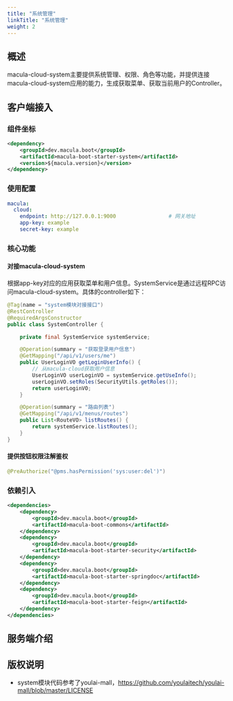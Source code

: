 ```yaml
---
title: "系统管理"
linkTitle: "系统管理"
weight: 2
---
```


## 概述

macula-cloud-system主要提供系统管理、权限、角色等功能，并提供连接macula-cloud-system应用的能力，生成获取菜单、获取当前用户的Controller。



## 客户端接入

### 组件坐标

```xml
<dependency>
    <groupId>dev.macula.boot</groupId>
    <artifactId>macula-boot-starter-system</artifactId>
    <version>${macula.version}</version>
</dependency>
```



### 使用配置

```yaml
macula:
  cloud:
    endpoint: http://127.0.0.1:9000					# 网关地址
    app-key: example
    secret-key: example
```



### 核心功能

#### 对接macula-cloud-system

根据app-key对应的应用获取菜单和用户信息。SystemService是通过远程RPC访问macula-cloud-system。具体的controller如下：

```java
@Tag(name = "system模块对接接口")
@RestController
@RequiredArgsConstructor
public class SystemController {

    private final SystemService systemService;

    @Operation(summary = "获取登录用户信息")
    @GetMapping("/api/v1/users/me")
    public UserLoginVO getLoginUserInfo() {
        // 从macula-cloud获取用户信息
        UserLoginVO userLoginVO = systemService.getUseInfo();
        userLoginVO.setRoles(SecurityUtils.getRoles());
        return userLoginVO;
    }

    @Operation(summary = "路由列表")
    @GetMapping("/api/v1/menus/routes")
    public List<RouteVO> listRoutes() {
        return systemService.listRoutes();
    }
}
```

#### 提供按钮权限注解鉴权

```java
@PreAuthorize("@pms.hasPermission('sys:user:del')")
```



### 依赖引入

```xml
<dependencies>
    <dependency>
        <groupId>dev.macula.boot</groupId>
        <artifactId>macula-boot-commons</artifactId>
    </dependency>
    <dependency>
        <groupId>dev.macula.boot</groupId>
        <artifactId>macula-boot-starter-security</artifactId>
    </dependency>
    <dependency>
        <groupId>dev.macula.boot</groupId>
        <artifactId>macula-boot-starter-springdoc</artifactId>
    </dependency>
    <dependency>
        <groupId>dev.macula.boot</groupId>
        <artifactId>macula-boot-starter-feign</artifactId>
    </dependency>
</dependencies>
```



## 服务端介绍



## 版权说明

- system模块代码参考了youlai-mall，https://github.com/youlaitech/youlai-mall/blob/master/LICENSE